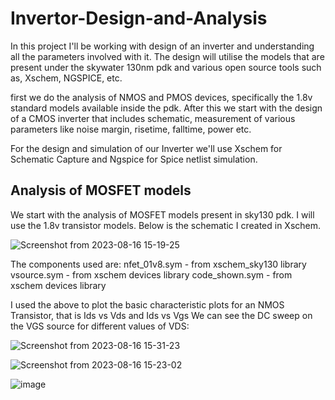 # Invertor-Design-and-Analysis

In this project I'll be working with design of an inverter and understanding all the parameters involved with it. The design will utilise the models that are present under the skywater 130nm pdk and various open source tools such as, Xschem, NGSPICE, etc.

first we do the analysis of NMOS and PMOS devices, specifically the 1.8v standard models available inside the pdk. After this we start with the design of a CMOS inverter that includes schematic, measurement of various parameters like noise margin, risetime, falltime, power etc. 

For the design and simulation of our Inverter we'll use Xschem for Schematic Capture and Ngspice for Spice netlist simulation. 

## Analysis of MOSFET models
We start with the analysis of MOSFET models present in sky130 pdk. I will use the 1.8v transistor models. Below is the schematic I created in Xschem.

![Screenshot from 2023-08-16 15-19-25](https://github.com/KushagraYADAV/Invertor-Design-and-Analysis/assets/65351472/ecb89da4-200e-4803-8b44-439e65456eb1)



The components used are:
nfet_01v8.sym - from xschem_sky130 library
vsource.sym - from xschem devices library
code_shown.sym - from xschem devices library

I used the above to plot the basic characteristic plots for an NMOS Transistor, that is Ids vs Vds and Ids vs Vgs
We can see the DC sweep on the VGS source for different values of VDS:

![Screenshot from 2023-08-16 15-31-23](https://github.com/KushagraYADAV/Invertor-Design-and-Analysis/assets/65351472/3bed2355-5887-4dee-a8a7-a4c7e06a84ee)


![Screenshot from 2023-08-16 15-23-02](https://github.com/KushagraYADAV/Invertor-Design-and-Analysis/assets/65351472/caf5a8d2-ae7b-4e48-be29-2af806ab256b)

 
 ![image](https://github.com/KushagraYADAV/Invertor-Design-and-Analysis/assets/65351472/63fe103a-39bb-4637-8c59-e27ac48815a2)


 

